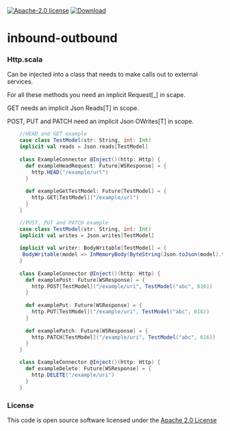 [![Apache-2.0 license](http://img.shields.io/badge/license-Apache-brightgreen.svg)](http://www.apache.org/licenses/LICENSE-2.0.html)
[ ![Download](https://api.bintray.com/packages/cjww-development/releases/inbound-outbound/images/download.svg) ](https://bintray.com/cjww-development/releases/inbound-outbound/_latestVersion)

inbound-outbound
====================


### Http.scala
Can be injected into a class that needs to make calls out to external services. 

For all these methods you need an implicit Request[_] in scape. 

GET needs an implicit Json Reads[T] in scope.

POST, PUT and PATCH need an implicit Json OWrites[T] in scope.

```scala
    //HEAD and GET example
    case class TestModel(str: String, int: Int)
    implicit val reads = Json.reads[TestModel]
    
    class ExampleConnector @Inject()(http: Http) {
      def exampleHeadRequest: Future[WSResponse] = {
        http.HEAD("/example/url")
      }
    
      def exampleGetTestModel: Future[TestModel] = {
        http.GET[TestModel]("/example/url")
      }
    }
```

```scala
    //POST, PUT and PATCH example
    case class TestModel(str: String, int: Int)
    implicit val writes = Json.writes[TestModel]
    
    implicit val writer: BodyWritable[TestModel] = {
   	 BodyWritable(model => InMemoryBody(ByteString(Json.toJson(model).toString())), "application/json")
  	}
        
    class ExampleConnector @Inject()(http: Http) {
      def examplePost: Future[WSResponse] = {
        http.POST[TestModel]("/example/uri", TestModel("abc", 616))
      }
      
      def examplePut: Future[WSResponse] = {
        http.PUT[TestModel]("/example/uri", TestModel("abc", 616))
      }
      
      def examplePatch: Future[WSResponse] = {
        http.PATCH[TestModel]("/example/uri", TestModel("abc", 616))
      }
    }
```

```scala
    class ExampleConnector @Inject()(http: Http) {
      def exampleDelete: Future[WSResponse] = {
        http.DELETE("/example/uri")
      }
    }
```

### License

This code is open source software licensed under the [Apache 2.0 License]("http://www.apache.org/licenses/LICENSE-2.0.html")
